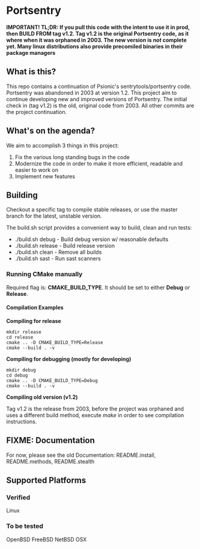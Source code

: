 # Portsentry

**IMPORTANT! TL;DR: If you pull this code with the intent to use it in prod, then BUILD FROM tag v1.2. Tag v1.2 is the original Portsentry code, as it where when it was orphaned in 2003. The new version is _not_ complete yet. Many linux distributions also provide precomiled binaries in their package managers**

## What is this?
This repo contains a continuation of Psionic's sentrytools/portsentry code. Portsentry was abandoned in 2003 at version 1.2. This project aim to continue developing new and improved versions of Portsentry. The initial check in (tag v1.2) is the old, original code from 2003. All other commits are the project continuation.

## What's on the agenda?
We aim to accomplish 3 things in this project:
1. Fix the various long standing bugs in the code
2. Modernize the code in order to make it more efficient, readable and easier to work on
3. Implement new features

## Building
Checkout a specific tag to compile stable releases, or use the master branch for the latest, unstable version.

The build.sh script provides a convenient way to build, clean and run tests:

- ./build.sh debug - Build debug version w/ reasonable defaults
- ./build.sh release - Build release version
- ./build.sh clean - Remove all builds
- ./build.sh sast - Run sast scanners

### Running CMake manually
Required flag is: **CMAKE_BUILD_TYPE**. It should be set to either **Debug** or **Release**.

#### Compilation Examples

**Compiling for release**
```
mkdir release
cd release
cmake .. -D CMAKE_BUILD_TYPE=Release
cmake --build . -v
```

**Compiling for debugging (mostly for developing)**
```
mkdir debug
cd debug
cmake .. -D CMAKE_BUILD_TYPE=Debug
cmake --build . -v
```

**Compiling old version (v1.2)**

Tag v1.2 is the release from 2003, before the project was orphaned and uses a different build method, execute _make_ in order to see compilation instructions.

## FIXME: Documentation
For now, please see the old Documentation: README.install, README.methods, README.stealth

## Supported Platforms
### Verified
Linux

### To be tested
OpenBSD
FreeBSD
NetBSD
OSX

